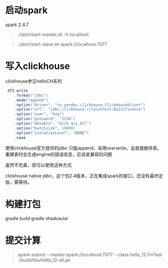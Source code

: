 启动spark
=========
spark 2.4.7

> ./sbin/start-master.sh -h localhost

> ./sbin/start-slave.sh spark://localhost:7077

写入clickhouse
============

clickhouse参见helloCH系列

```scala
 df2.write
    .format("jdbc")
    .mode("append")
    .option("driver", "ru.yandex.clickhouse.ClickHouseDriver")
    .option("url", "jdbc:clickhouse://localhost:8123/finance")
    .option("user", "hzg")
    .option("password", "1234")
    .option("dbtable", "brch_qry_dtl")
    .option("batchsize", 10000)
    .option("isolationLevel", "NONE")
    .save
```

使用clickhouse官方提供的jdbc
只能append，采用overwrite，会直接删除表，重建表时会生成engine的错误信息，应该是兼容的问题

虽然不完美，但可以使用这种方式

clickhouse native jdbc，这个包2.4版本，正在集成spark的接口，还没有最终定版，需等待。

构建打包
=======

gradle build
gradle shadowJar

提交计算
=======

>  spark-submit --master spark://localhost:7077 --class hello_12.FinTest ./build/libs/hello_12-all.jar